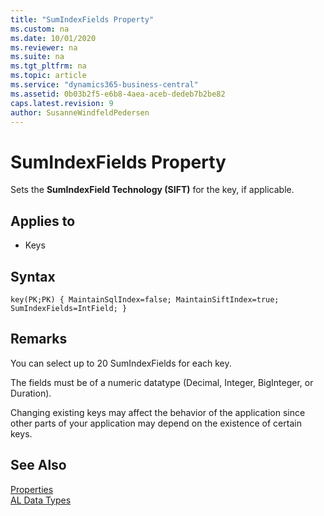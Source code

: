 ```yaml
---
title: "SumIndexFields Property"
ms.custom: na
ms.date: 10/01/2020
ms.reviewer: na
ms.suite: na
ms.tgt_pltfrm: na
ms.topic: article
ms.service: "dynamics365-business-central"
ms.assetid: 0b03b2f5-e6b8-4aea-aceb-dedeb7b2be82
caps.latest.revision: 9
author: SusanneWindfeldPedersen
---
```

 
# SumIndexFields Property

Sets the **SumIndexField Technology (SIFT)** for the key, if applicable.  

## Applies to  

- Keys  

## Syntax

```AL
key(PK;PK) { MaintainSqlIndex=false; MaintainSiftIndex=true; SumIndexFields=IntField; }
```  
 
## Remarks  

You can select up to 20 SumIndexFields for each key.  
  
The fields must be of a numeric datatype \(Decimal, Integer, BigInteger, or Duration\).  
  
Changing existing keys may affect the behavior of the application since other parts of your application may depend on the existence of certain keys.  

## See Also  

[Properties](devenv-properties.md)  
[AL Data Types](../datatypes/devenv-al-data-types.md)
  